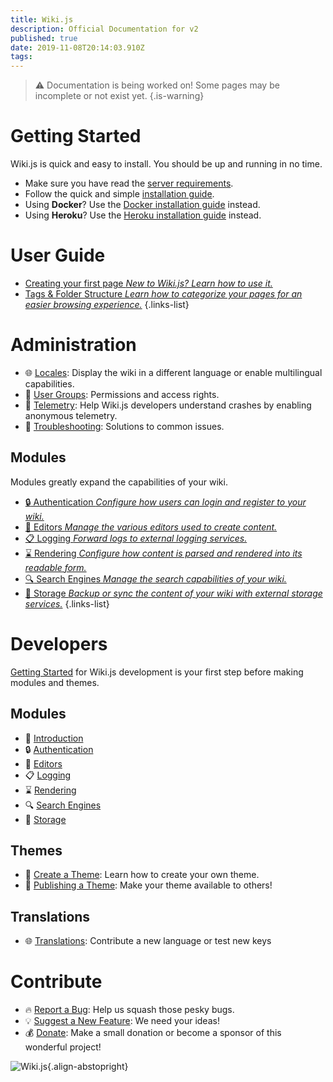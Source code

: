 ```yaml
---
title: Wiki.js
description: Official Documentation for v2
published: true
date: 2019-11-08T20:14:03.910Z
tags: 
---
```


> :warning: Documentation is being worked on! Some pages may be incomplete or not exist yet.
{.is-warning}

# Getting Started

Wiki.js is quick and easy to install. You should be up and running in no time.

- Make sure you have read the [server requirements](/install/requirements).
- Follow the quick and simple [installation guide](/install).
- Using **Docker**? Use the [Docker installation guide](/install/docker) instead.
- Using **Heroku**? Use the [Heroku installation guide](/install/heroku) instead.

# User Guide

- [Creating your first page *New to Wiki.js? Learn how to use it.*](/guide/intro)
- [Tags & Folder Structure *Learn how to categorize your pages for an easier browsing experience.*](/guide/tags)
{.links-list}

# Administration

- :globe_with_meridians: [Locales](/locales): Display the wiki in a different language or enable multilingual capabilities.
- :busts_in_silhouette: [User Groups](/groups): Permissions and access rights.
- :satellite: [Telemetry](/telemetry): Help Wiki.js developers understand crashes by enabling anonymous telemetry.
- :wrench: [Troubleshooting](/troubleshooting): Solutions to common issues. 

## Modules
Modules greatly expand the capabilities of your wiki.
- [:lock: Authentication *Configure how users can login and register to your wiki.*](/authentication)
- [:pencil: Editors *Manage the various editors used to create content.*](/editors)
- [:clipboard: Logging *Forward logs to external logging services.*](/logging)
- [:hourglass: Rendering *Configure how content is parsed and rendered into its readable form.*](/rendering)
- [:mag: Search Engines *Manage the search capabilities of your wiki.*](/search)
- [:floppy_disk: Storage *Backup or sync the content of your wiki with external storage services.*](/storage)
{.links-list}

# Developers

[Getting Started](/dev) for Wiki.js development is your first step before making modules and themes.

## Modules
- :closed_book: [Introduction](/dev/modules)
- :lock: [Authentication](/dev/authentication)
- :pencil: [Editors](/dev/editors)
- :clipboard: [Logging](/dev/logging)
- :hourglass: [Rendering](/dev/rendering)
- :mag: [Search Engines](/dev/search)
- :floppy_disk: [Storage](/dev/storage)

## Themes
- :art: [Create a Theme](/dev/themes): Learn how to create your own theme.
- :dash: [Publishing a Theme](/dev/themes/publish): Make your theme available to others!

## Translations
- :globe_with_meridians: [Translations](/dev/translations): Contribute a new language or test new keys

# Contribute
- :fire: [Report a Bug](https://github.com/Requarks/wiki/issues): Help us squash those pesky bugs.
- :bulb: [Suggest a New Feature](https://requests.requarks.io/wiki): We need your ideas!
- :moneybag: [Donate](https://opencollective.com/wikijs): Make a small donation or become a sponsor of this wonderful project!

![Wiki.js](https://static.requarks.io/logo/wikijs-butterfly.svg){.align-abstopright}